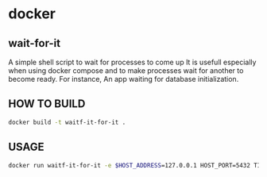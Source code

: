 # docker
## wait-for-it
A simple shell script to wait for processes to come up
It is usefull especially when using docker compose and to make processes wait for another to become ready.
For instance, An app waiting for database initialization.

## HOW TO BUILD
```bash
docker build -t waitf-it-for-it .
```
## USAGE
```bash
docker run waitf-it-for-it -e $HOST_ADDRESS=127.0.0.1 HOST_PORT=5432 TIME_OUT_SECONDS=15 COMMAND=date
```
